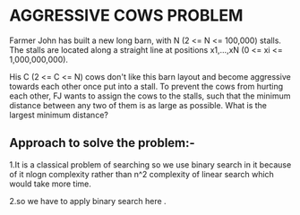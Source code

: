 # AGGRESSIVE COWS PROBLEM
Farmer John has built a new long barn, with N (2 <= N <= 100,000)   stalls. The stalls are located   along a straight line at positions x1,…,xN (0 <= xi <= 1,000,000,000).

His C (2 <= C <= N) cows don't like this barn layout and become aggressive towards  each other once put into a stall. To prevent the cows from hurting each other, FJ wants to assign the cows to the stalls, such that the minimum distance between any two of them is as large as possible. What is the largest minimum distance?

## Approach to solve the problem:- 
1.It is a classical problem of searching  so we use binary search in it because of it nlogn complexity rather than n^2 complexity of linear search which would take  more time.


2.so we have to apply  binary search  here .

